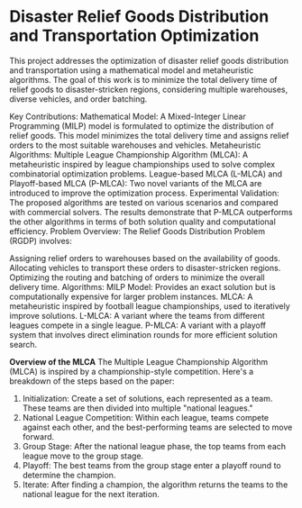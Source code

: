 # Disaster Relief Goods Distribution and Transportation Optimization
This project addresses the optimization of disaster relief goods distribution and transportation using a mathematical model and metaheuristic algorithms. The goal of this work is to minimize the total delivery time of relief goods to disaster-stricken regions, considering multiple warehouses, diverse vehicles, and order batching.

Key Contributions:
Mathematical Model: A Mixed-Integer Linear Programming (MILP) model is formulated to optimize the distribution of relief goods. This model minimizes the total delivery time and assigns relief orders to the most suitable warehouses and vehicles.
Metaheuristic Algorithms:
Multiple League Championship Algorithm (MLCA): A metaheuristic inspired by league championships used to solve complex combinatorial optimization problems.
League-based MLCA (L-MLCA) and Playoff-based MLCA (P-MLCA): Two novel variants of the MLCA are introduced to improve the optimization process.
Experimental Validation: The proposed algorithms are tested on various scenarios and compared with commercial solvers. The results demonstrate that P-MLCA outperforms the other algorithms in terms of both solution quality and computational efficiency.
Problem Overview:
The Relief Goods Distribution Problem (RGDP) involves:

Assigning relief orders to warehouses based on the availability of goods.
Allocating vehicles to transport these orders to disaster-stricken regions.
Optimizing the routing and batching of orders to minimize the overall delivery time.
Algorithms:
MILP Model: Provides an exact solution but is computationally expensive for larger problem instances.
MLCA: A metaheuristic inspired by football league championships, used to iteratively improve solutions.
L-MLCA: A variant where the teams from different leagues compete in a single league.
P-MLCA: A variant with a playoff system that involves direct elimination rounds for more efficient solution search.


**Overview of the MLCA**
The Multiple League Championship Algorithm (MLCA) is inspired by a championship-style competition. Here's a breakdown of the steps based on the paper:

1. Initialization: Create a set of solutions, each represented as a team. These teams are then divided into multiple "national leagues."
2. National League Competition: Within each league, teams compete against each other, and the best-performing teams are selected to move forward.
3. Group Stage: After the national league phase, the top teams from each league move to the group stage.
4. Playoff: The best teams from the group stage enter a playoff round to determine the champion.
5. Iterate: After finding a champion, the algorithm returns the teams to the national league for the next iteration.
